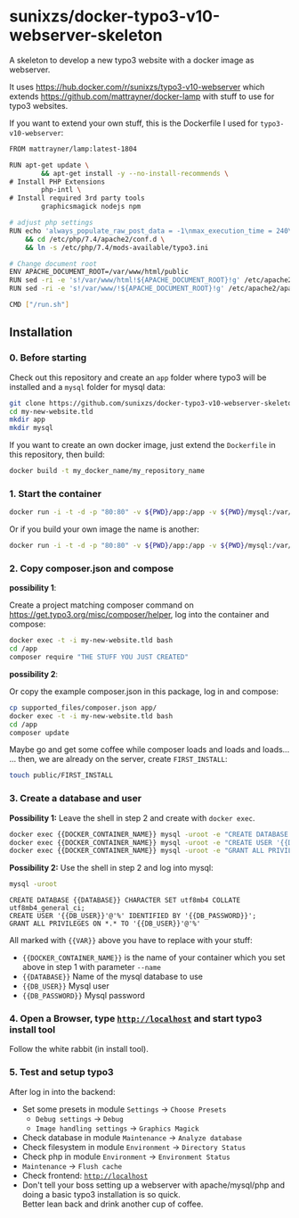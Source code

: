 # sunixzs/docker-typo3-v10-webserver-skeleton

A skeleton to develop a new typo3 website with a docker image as webserver.

It uses https://hub.docker.com/r/sunixzs/typo3-v10-webserver which extends https://github.com/mattrayner/docker-lamp with stuff to use for typo3 websites.

If you want to extend your own stuff, this is the Dockerfile I used for `typo3-v10-webserver`:

``` sh
FROM mattrayner/lamp:latest-1804

RUN apt-get update \
        && apt-get install -y --no-install-recommends \
# Install PHP Extensions
        php-intl \
# Install required 3rd party tools
        graphicsmagick nodejs npm

# adjust php settings
RUN echo 'always_populate_raw_post_data = -1\nmax_execution_time = 240\nmax_input_vars = 1500\nupload_max_filesize = 32M\npost_max_size = 32M\nxdebug.max_nesting_level = 400' > /etc/php/7.4/mods-available/typo3.ini \
    && cd /etc/php/7.4/apache2/conf.d \
    && ln -s /etc/php/7.4/mods-available/typo3.ini

# Change document root
ENV APACHE_DOCUMENT_ROOT=/var/www/html/public
RUN sed -ri -e 's!/var/www/html!${APACHE_DOCUMENT_ROOT}!g' /etc/apache2/sites-available/*.conf
RUN sed -ri -e 's!/var/www/!${APACHE_DOCUMENT_ROOT}!g' /etc/apache2/apache2.conf /etc/apache2/conf-available/*.conf

CMD ["/run.sh"]
```

## Installation

### 0. Before starting

Check out this repository and create an `app` folder where typo3 will be installed and a `mysql` folder for mysql data:

``` sh
git clone https://github.com/sunixzs/docker-typo3-v10-webserver-skeleton my-new-website.tld
cd my-new-website.tld
mkdir app
mkdir mysql
```

If you want to create an own docker image, just extend the `Dockerfile` in this repository, then build:

```sh
docker build -t my_docker_name/my_repository_name
```

### 1. Start the container

```sh
docker run -i -t -d -p "80:80" -v ${PWD}/app:/app -v ${PWD}/mysql:/var/lib/mysql --name my-new-website.tld sunixzs/typo3-v10-webserver
```

Or if you build your own image the name is another:

```sh
docker run -i -t -d -p "80:80" -v ${PWD}/app:/app -v ${PWD}/mysql:/var/lib/mysql --name my-new-website.tld my_docker_name/my_repository_name
```

### 2. Copy composer.json and compose

**possibility 1**:

Create a project matching composer command on https://get.typo3.org/misc/composer/helper, log into the container and compose:

```sh
docker exec -t -i my-new-website.tld bash
cd /app
composer require "THE STUFF YOU JUST CREATED"
```

**possibility 2**:

Or copy the example composer.json in this package, log in and compose:

```sh
cp supported_files/composer.json app/
docker exec -t -i my-new-website.tld bash
cd /app
composer update
```

Maybe go and get some coffee while composer loads and loads and loads...  
... then, we are already on the server, create `FIRST_INSTALL`:

```sh
touch public/FIRST_INSTALL
```

### 3. Create a database and user

**Possibility 1:** Leave the shell in step 2 and create with `docker exec`.

```sh
docker exec {{DOCKER_CONTAINER_NAME}} mysql -uroot -e "CREATE DATABASE ${DATABASE} CHARACTER SET utf8mb4 COLLATE utf8mb4_general_ci"
docker exec {{DOCKER_CONTAINER_NAME}} mysql -uroot -e "CREATE USER '{{DB_USER}}'@'%' IDENTIFIED BY '{{DB_PASSWORD}}'"
docker exec {{DOCKER_CONTAINER_NAME}} mysql -uroot -e "GRANT ALL PRIVILEGES ON *.* TO '{{DB_USER}}'@'%'"
```

**Possibility 2:** Use the shell in step 2 and log into mysql:

```sh
mysql -uroot
```

```mysql
CREATE DATABASE {{DATABASE}} CHARACTER SET utf8mb4 COLLATE utf8mb4_general_ci;
CREATE USER '{{DB_USER}}'@'%' IDENTIFIED BY '{{DB_PASSWORD}}';
GRANT ALL PRIVILEGES ON *.* TO '{{DB_USER}}'@'%'
```

All marked with `{{VAR}}` above you have to replace with your stuff:

-   `{{DOCKER_CONTAINER_NAME}}` is the name of your container which you set above in step 1 with parameter `--name`
-   `{{DATABASE}}` Name of the mysql database to use
-   `{{DB_USER}}` Mysql user
-   `{{DB_PASSWORD}}` Mysql password

### 4. Open a Browser, type [`http://localhost`](http://localhost) and start typo3 install tool

Follow the white rabbit (in install tool).

### 5. Test and setup typo3

After log in into the backend:

-   Set some presets in module `Settings` -> `Choose Presets`
    -   `Debug settings` -> `Debug`
    -   `Image handling settings` -> `Graphics Magick`
-   Check database in module `Maintenance` -> `Analyze database`
-   Check filesystem in module `Environment` -> `Directory Status`
-   Check php in module `Environment` -> `Environment Status`
-   `Maintenance` -> `Flush cache`
-   Check frontend: [`http://localhost`](http://localhost)
-   Don't tell your boss setting up a webserver with apache/mysql/php and doing a basic typo3 installation is so quick.  
    Better lean back and drink another cup of coffee.
